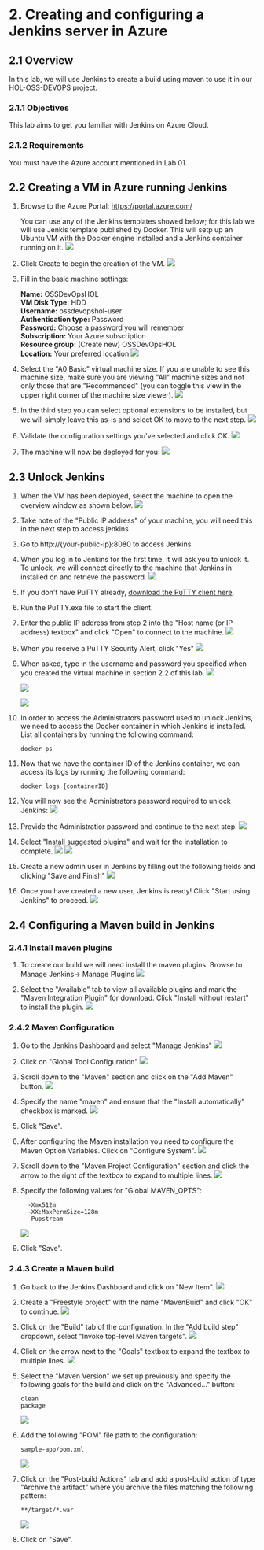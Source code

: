 # 2. Creating and configuring a Jenkins server in Azure

## 2.1 Overview
In this lab, we will use Jenkins to create a build using maven to use it in our HOL-OSS-DEVOPS project.

### 2.1.1 Objectives
This lab aims to get you familiar with Jenkins on Azure Cloud.

### 2.1.2 Requirements
You must have the Azure account mentioned in Lab 01.

## 2.2 Creating a VM in Azure running Jenkins

1. Browse to the Azure Portal: https://portal.azure.com/

   You can use any of the Jenkins templates showed below; for this lab we will use Jenkis template published by Docker. This will setp up an Ubuntu VM with the Docker engine installed and a Jenkins container running on it. 
   ![](./images/2.2.i001.png)

2. Click Create to begin the creation of the VM. 
![](./images/2.2.i002.png)

3. Fill in the basic machine settings:

    **Name:** OSSDevOpsHOL  
    **VM Disk Type:** HDD  
    **Username:** ossdevopshol-user  
    **Authentication type:** Password  
    **Password:** Choose a password you will remember  
    **Subscription:** Your Azure subscription  
    **Resource group:** (Create new) OSSDevOpsHOL  
    **Location:** Your preferred location
![](./images/2.2.i003.png)

4. Select the "A0 Basic" virtual machine size. If you are unable to see this machine size, make sure you are viewing "All" machine sizes and not only those that are "Recommended" (you can toggle this view in the upper right corner of the machine size viewer).
![](./images/2.2.i004.png) 

5. In the third step you can select optional extensions to be installed, but we will simply leave this as-is and select OK to move to the next step.
   ![](./images/2.2.i005.png)

6. Validate the configuration settings you've selected and click OK. 
![](./images/2.2.i006.png)

7. The machine will now be deployed for you: 
![](./images/2.2.i007.png)

## 2.3 Unlock Jenkins

1. When the VM has been deployed, select the machine to open the overview window as shown below.
![](./images/2.3.i001.png)

2. Take note of the "Public IP address" of your machine, you will need this in the next step to access jenkins

3. Go to http://{your-public-ip}:8080 to access Jenkins

4. When you log in to Jenkins for the first time, it will ask you to unlock it. To unlock, we will connect directly to the machine that Jenkins in installed on and retrieve the password.
   ![](./images/2.3.i002.png)

5. If you don't have PuTTY already, [download the PuTTY client here](http://www.putty.org/).

6. Run the PuTTY.exe file to start the client. 

7. Enter the public IP address from step 2 into the "Host name (or IP address) textbox" and click "Open" to connect to the machine. 
   ![](./images/2.3.i003.png)

8. When you receive a PuTTY Security Alert, click "Yes"
   ![](./images/2.3.i004.png)
   
9. When asked, type in the username and password you specified when you created the virtual machine in section 2.2 of this lab. 
   ![](./images/2.3.i005.png)

   ![](./images/2.3.i006.png)

   ![](./images/2.3.i007.png)

10. In order to access the Administrators password used to unlock Jenkins, we need to access the Docker container in which Jenkins is installed. List all containers by running the following command:

    ```
    docker ps
    ``` 

11. Now that we have the container ID of the Jenkins container, we can access its logs by running the following command: 

    ```
    docker logs {containerID}
    ``` 

12. You will now see the Administrators password required to unlock Jenkins: 
      ![](./images/2.3.i008.png)

13. Provide the Administratior password and continue to the next step.
  ![](./images/2.3.i009.png)

14. Select "Install suggested plugins" and wait for the installation to complete.
      ![](./images/2.3.i010.png)
      ![](./images/2.3.i011.png)

15. Create a new admin user in Jenkins by filling out the following fields and clicking "Save and Finish"
   ![](./images/2.3.i012.png)

16. Once you have created a new user, Jenkins is ready! Click "Start using Jenkins" to proceed.
   ![](./images/2.3.i013.png)

## 2.4 Configuring a Maven build in Jenkins

### 2.4.1 Install maven plugins
   
1. To create our build we will need install the maven plugins. Browse to Manage Jenkins-> Manage Plugins
   ![](./images/2.4.i001.png)

2. Select the "Available" tab to view all available plugins and mark the "Maven Integration Plugin" for download. Click "Install without restart" to install the plugin.
     ![](./images/2.4.i002.png)


### 2.4.2 Maven Configuration

1. Go to the Jenkins Dashboard and select "Manage Jenkins"
![](./images/2.4.i003.PNG)

2. Click on "Global Tool Configuration"
    ![](./images/2.4.i004.PNG)

3. Scroll down to the "Maven" section and click on the "Add Maven" button.
    ![](./images/2.4.i005.PNG)

4. Specify the name "maven" and ensure that the "Install automatically" checkbox is marked.
    ![](./images/2.4.i006.PNG)

5. Click "Save".

6.  After configuring the Maven installation you need to configure the Maven Option Variables. Click on "Configure System".
     ![](./images/2.4.i007.PNG)

7. Scroll down to the "Maven Project Configuration" section and click the arrow to the right of the textbox to expand to multiple lines.
    ![](./images/2.4.i008.PNG)

8. Specify the following values for "Global MAVEN_OPTS":
    ```
      -Xmx512m
      -XX:MaxPermSize=128m
      -Pupstream
    ``` 
    ![](./images/2.4.i009.PNG)

9. Click "Save".

### 2.4.3 Create a Maven build
1. Go back to the Jenkins Dashboard and click on "New Item".
      ![](./images/2.4.i010.PNG)

2. Create a "Freestyle project" with the name "MavenBuid" and click "OK" to continue.
      ![](./images/2.4.i011.png)

3. Click on the "Build" tab of the configuration. In the "Add build step" dropdown, select "Invoke top-level Maven targets".
      ![](./images/2.4.i012.png)

4. Click on the arrow next to the "Goals" textbox to expand the textbox to multiple lines. 
 ![](./images/2.4.i013.png)

5. Select the "Maven Version" we set up previously and specify the following goals for the build and click on the "Advanced..." button:
    ```
    clean
    package
    ``` 
      ![](./images/2.4.i014.png)

6. Add the following "POM" file path to the configuration:
    ```
    sample-app/pom.xml
    ``` 
    ![](./images/2.4.i015.png)

7. Click on the "Post-build Actions" tab and add a post-build action of type "Archive the artifact" where you archive the files matching the following pattern:
      ```
    **/target/*.war
    ``` 
    ![](./images/2.4.i016.PNG)

8. Click on "Save".

